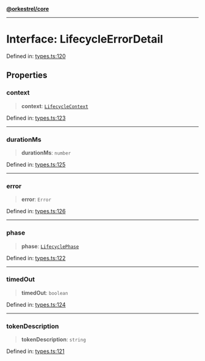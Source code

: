 [**@orkestrel/core**](../index.md)

***

# Interface: LifecycleErrorDetail

Defined in: [types.ts:120](https://github.com/orkestrel/core/blob/98df1af1b029ad0f39e413b90869151f4152e5dd/src/types.ts#L120)

## Properties

### context

> **context**: [`LifecycleContext`](../type-aliases/LifecycleContext.md)

Defined in: [types.ts:123](https://github.com/orkestrel/core/blob/98df1af1b029ad0f39e413b90869151f4152e5dd/src/types.ts#L123)

***

### durationMs

> **durationMs**: `number`

Defined in: [types.ts:125](https://github.com/orkestrel/core/blob/98df1af1b029ad0f39e413b90869151f4152e5dd/src/types.ts#L125)

***

### error

> **error**: `Error`

Defined in: [types.ts:126](https://github.com/orkestrel/core/blob/98df1af1b029ad0f39e413b90869151f4152e5dd/src/types.ts#L126)

***

### phase

> **phase**: [`LifecyclePhase`](../type-aliases/LifecyclePhase.md)

Defined in: [types.ts:122](https://github.com/orkestrel/core/blob/98df1af1b029ad0f39e413b90869151f4152e5dd/src/types.ts#L122)

***

### timedOut

> **timedOut**: `boolean`

Defined in: [types.ts:124](https://github.com/orkestrel/core/blob/98df1af1b029ad0f39e413b90869151f4152e5dd/src/types.ts#L124)

***

### tokenDescription

> **tokenDescription**: `string`

Defined in: [types.ts:121](https://github.com/orkestrel/core/blob/98df1af1b029ad0f39e413b90869151f4152e5dd/src/types.ts#L121)
